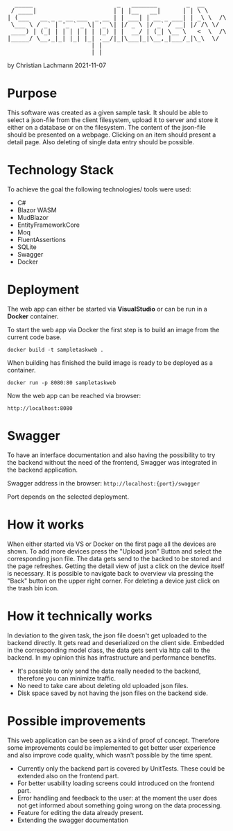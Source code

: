 <pre>
  _____                       _   _______        _  __          __  _     
 / ____|                     | | |__   __|      | | \ \        / / | |    
| (___   __ _ _ __ ___  _ __ | | ___| | __ _ ___| | _\ \  /\  / /__| |__  
 \___ \ / _` | '_ ` _ \| '_ \| |/ _ \ |/ _` / __| |/ /\ \/  \/ / _ \ '_ \ 
 ____) | (_| | | | | | | |_) | |  __/ | (_| \__ \   <  \  /\  /  __/ |_) |
|_____/ \__,_|_| |_| |_| .__/|_|\___|_|\__,_|___/_|\_\  \/  \/ \___|_.__/ 
                       | |                                                
                       |_| 
</pre>
by Christian Lachmann 2021-11-07

# Purpose
This software was created as a given sample task. It should be able to select a json-file from the client filesystem, upload it to server and store it either on a database or on the filesystem.
The content of the json-file should be presented on a webpage. Clicking on an item should present a detail page. Also deleting of single data entry should be possible.

# Technology Stack
To achieve the goal the following technologies/ tools were used:
- C#
- Blazor WASM
- MudBlazor
- EntityFrameworkCore
- Moq
- FluentAssertions
- SQLite
- Swagger
- Docker

# Deployment
The web app can either be started via <b>VisualStudio</b> or can be run in a <b>Docker</b> container.

To start the web app via Docker the first step is to build an image from the current code base.

`docker build -t sampletaskweb .`

When building has finished the build image is ready to be deployed as a container.

`docker run -p 8080:80 sampletaskweb`

Now the web app can be reached via browser:

`http://localhost:8080`

# Swagger
To have an interface documentation and also having the possibility to try the backend without the need of the frontend, Swagger was integrated in the backend application.

Swagger address in the browser:
`http://localhost:{port}/swagger`

Port depends on the selected deployment.

# How it works
When either started via VS or Docker on the first page all the devices are shown. 
To add more devices press the "Upload json" Button and select the corresponding json file. The data gets send to the backed to be stored and the page refreshes. Getting the detail view of just a click on the device itself is necessary. It is possible to navigate back to overview via pressing the "Back" button on the upper right corner.
For deleting a device just click on the trash bin icon. 

# How it technically works
In deviation to the given task, the json file doesn't get uploaded to the backend directly. It gets read and deserialized on the client side. Embedded in the corresponding model class, the data gets sent via http call to the backend. 
In my opinion this has infrastructure and performance benefits. 
- It's possible to only send the data really needed to the backend, therefore you can minimize traffic.
- No need to take care about deleting old uploaded json files.
- Disk space saved by not having the json files on the backend side.

# Possible improvements
This web application can be seen as a kind of proof of concept. Therefore some improvements could be implemented to get better user experience and also improve code quality, which wasn't possible by the time spent.<br>
- Currently only the backend part is covered by UnitTests. These could be extended also on the frontend part.
- For better usability loading screens could introduced on the frontend part.
- Error handling and feedback to the user: at the moment the user does not get informed about something going wrong on the data processing.
- Feature for editing the data already present.
- Extending the swagger documentation